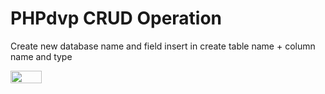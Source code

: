 # PHPdvp CRUD Operation

Create new database name and field insert in create table name + column name and type

<img src="testing_page/github-PHPdvp_dp.png" width="50" height="20" >
